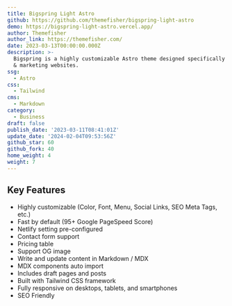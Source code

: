 ```yaml
---
title: Bigspring Light Astro
github: https://github.com/themefisher/bigspring-light-astro
demo: https://bigspring-light-astro.vercel.app/
author: Themefisher
author_link: https://themefisher.com/
date: 2023-03-13T00:00:00.000Z
description: >-
  Bigspring is a highly customizable Astro theme designed specifically for SaaS
  & marketing websites.
ssg:
  - Astro
css:
  - Tailwind
cms:
  - Markdown
category:
  - Business
draft: false
publish_date: '2023-03-11T08:41:01Z'
update_date: '2024-02-04T09:53:56Z'
github_star: 60
github_fork: 40
home_weight: 4
weight: 7
---
```


## Key Features

- Highly customizable (Color, Font, Menu, Social Links, SEO Meta Tags, etc.)
- Fast by default (95+ Google PageSpeed Score)
- Netlify setting pre-configured
- Contact form support
- Pricing table
- Support OG image
- Write and update content in Markdown / MDX
- MDX components auto import
- Includes draft pages and posts
- Built with Tailwind CSS framework
- Fully responsive on desktops, tablets, and smartphones
- SEO Friendly
